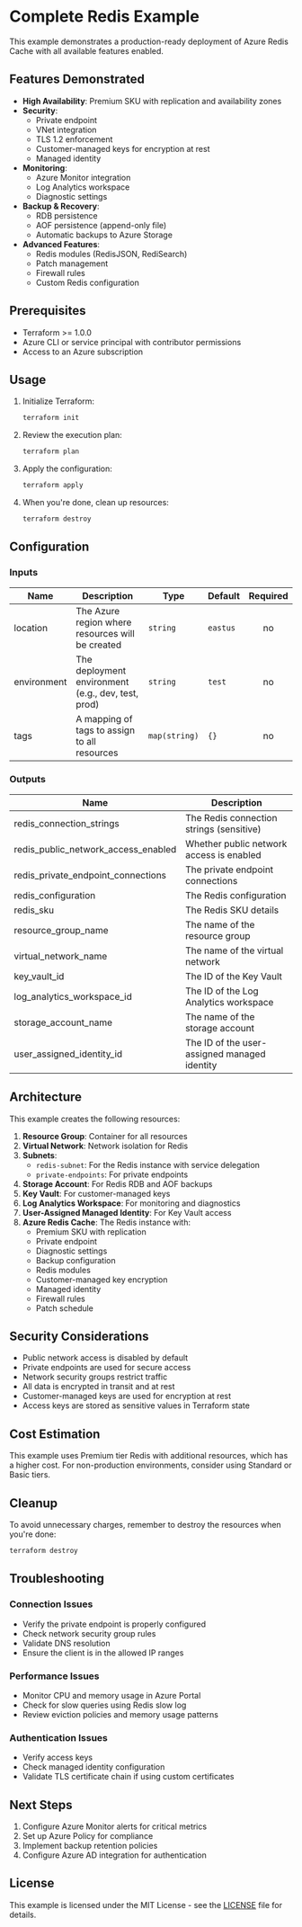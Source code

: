 # Complete Redis Example

This example demonstrates a production-ready deployment of Azure Redis Cache with all available features enabled.

## Features Demonstrated

- **High Availability**: Premium SKU with replication and availability zones
- **Security**:
  - Private endpoint
  - VNet integration
  - TLS 1.2 enforcement
  - Customer-managed keys for encryption at rest
  - Managed identity
- **Monitoring**:
  - Azure Monitor integration
  - Log Analytics workspace
  - Diagnostic settings
- **Backup & Recovery**:
  - RDB persistence
  - AOF persistence (append-only file)
  - Automatic backups to Azure Storage
- **Advanced Features**:
  - Redis modules (RedisJSON, RediSearch)
  - Patch management
  - Firewall rules
  - Custom Redis configuration

## Prerequisites

- Terraform >= 1.0.0
- Azure CLI or service principal with contributor permissions
- Access to an Azure subscription

## Usage

1. Initialize Terraform:
   ```bash
   terraform init
   ```

2. Review the execution plan:
   ```bash
   terraform plan
   ```

3. Apply the configuration:
   ```bash
   terraform apply
   ```

4. When you're done, clean up resources:
   ```bash
   terraform destroy
   ```

## Configuration

### Inputs

| Name | Description | Type | Default | Required |
|------|-------------|------|---------|:--------:|
| location | The Azure region where resources will be created | `string` | `eastus` | no |
| environment | The deployment environment (e.g., dev, test, prod) | `string` | `test` | no |
| tags | A mapping of tags to assign to all resources | `map(string)` | `{}` | no |

### Outputs

| Name | Description |
|------|-------------|
| redis_connection_strings | The Redis connection strings (sensitive) |
| redis_public_network_access_enabled | Whether public network access is enabled |
| redis_private_endpoint_connections | The private endpoint connections |
| redis_configuration | The Redis configuration |
| redis_sku | The Redis SKU details |
| resource_group_name | The name of the resource group |
| virtual_network_name | The name of the virtual network |
| key_vault_id | The ID of the Key Vault |
| log_analytics_workspace_id | The ID of the Log Analytics workspace |
| storage_account_name | The name of the storage account |
| user_assigned_identity_id | The ID of the user-assigned managed identity |

## Architecture

This example creates the following resources:

1. **Resource Group**: Container for all resources
2. **Virtual Network**: Network isolation for Redis
3. **Subnets**:
   - `redis-subnet`: For the Redis instance with service delegation
   - `private-endpoints`: For private endpoints
4. **Storage Account**: For Redis RDB and AOF backups
5. **Key Vault**: For customer-managed keys
6. **Log Analytics Workspace**: For monitoring and diagnostics
7. **User-Assigned Managed Identity**: For Key Vault access
8. **Azure Redis Cache**: The Redis instance with:
   - Premium SKU with replication
   - Private endpoint
   - Diagnostic settings
   - Backup configuration
   - Redis modules
   - Customer-managed key encryption
   - Managed identity
   - Firewall rules
   - Patch schedule

## Security Considerations

- Public network access is disabled by default
- Private endpoints are used for secure access
- Network security groups restrict traffic
- All data is encrypted in transit and at rest
- Customer-managed keys are used for encryption at rest
- Access keys are stored as sensitive values in Terraform state

## Cost Estimation

This example uses Premium tier Redis with additional resources, which has a higher cost. For non-production environments, consider using Standard or Basic tiers.

## Cleanup

To avoid unnecessary charges, remember to destroy the resources when you're done:

```bash
terraform destroy
```

## Troubleshooting

### Connection Issues
- Verify the private endpoint is properly configured
- Check network security group rules
- Validate DNS resolution
- Ensure the client is in the allowed IP ranges

### Performance Issues
- Monitor CPU and memory usage in Azure Portal
- Check for slow queries using Redis slow log
- Review eviction policies and memory usage patterns

### Authentication Issues
- Verify access keys
- Check managed identity configuration
- Validate TLS certificate chain if using custom certificates

## Next Steps

1. Configure Azure Monitor alerts for critical metrics
2. Set up Azure Policy for compliance
3. Implement backup retention policies
4. Configure Azure AD integration for authentication

## License

This example is licensed under the MIT License - see the [LICENSE](../../../LICENSE) file for details.
